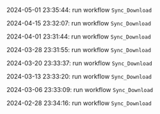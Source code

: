 2024-05-01 23:35:44: run workflow `Sync_Download` 

2024-04-15 23:32:07: run workflow `Sync_Download` 

2024-04-01 23:31:44: run workflow `Sync_Download` 

2024-03-28 23:31:55: run workflow `Sync_Download` 

2024-03-20 23:33:37: run workflow `Sync_Download` 

2024-03-13 23:33:20: run workflow `Sync_Download` 

2024-03-06 23:33:09: run workflow `Sync_Download` 

2024-02-28 23:34:16: run workflow `Sync_Download` 


